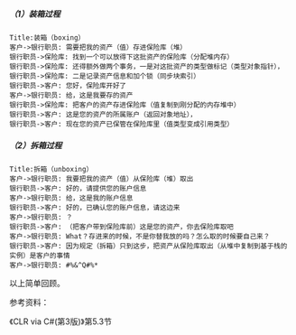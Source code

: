 ##### （1）装箱过程

```sequence
Title:装箱（boxing）
客户->银行职员: 需要把我的资产（值）存进保险库（堆）
银行职员->保险库: 找到一个可以放得下这批资产的保险库（分配堆内存）
银行职员->保险库: 还得额外做两个事务，一是对这批资产的类型做标记（类型对象指针），
银行职员->保险库: 二是记录资产信息和加个锁（同步块索引）
银行职员->客户: 您好，保险库开好了
客户->银行职员: 给，这是我要存的资产
银行职员->保险库: 把客户的资产存进保险库（值复制到刚分配的内存堆中）
银行职员->客户: 这是您的资产的所属账户（返回对象地址），
银行职员->客户: 现在您的资产已保管在保险库里（值类型变成引用类型）
```

##### （2）拆箱过程

```sequence
Title:拆箱（unboxing）
客户->银行职员: 我要把我的资产（值）从保险库（堆）取出
银行职员->客户: 好的，请提供您的账户信息
客户->银行职员: 给，这是我的账户信息
银行职员->客户: 好的，已确认您的账户信息，请这边来
客户->银行职员: ？
银行职员->客户: （把客户带到保险库前）这是您的资产，你去保险库取吧
客户->银行职员: What？存进来的时候，不是你替我放的吗？怎么取的时候要自己来？
银行职员->客户: 因为规定（拆箱）只到这步，把资产从保险库取出（从堆中复制到基于栈的实例）是客户的事情
客户->银行职员: #%&^Q#%*
```



以上简单回顾。

参考资料： 

《CLR via C#(第3版)》第5.3节